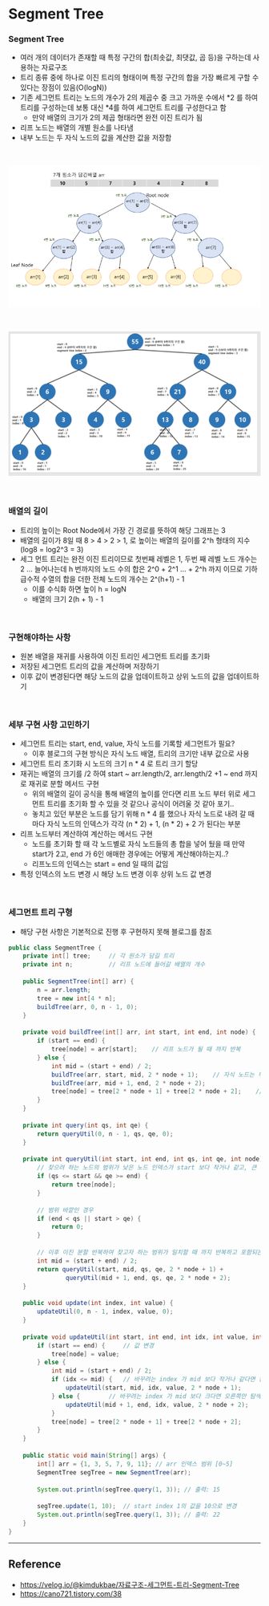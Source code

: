 # Segment Tree

### Segment Tree
- 여러 개의 데이터가 존재할 때 특정 구간의 합(최솟값, 최댓값, 곱 등)을 구하는데 사용하는 자료구조
- 트리 종류 중에 하나로 이진 트리의 형태이며 특정 구간의 합을 가장 빠르게 구할 수 있다는 장점이 있음(O(logN))
- 기존 세그먼트 트리는 노드의 개수가 2의 제곱수 중 크고 가까운 수에서 *2 를 하여 트리를 구성하는데 보통 대신 *4를 하여 세그먼트 트리를 구성한다고 함
    - 만약 배열의 크기가 2의 제곱 형태라면 완전 이진 트리가 됨
- 리프 노드는 배열의 개별 원소를 나타냄
- 내부 노드는 두 자식 노드의 값을 계산한 값을 저장함

<br>

![Segment Tree](./img/segment-tree.png)

<br>

![Segment Tree2](./img/segment-tree2.png)

<br>

### 배열의 길이
- 트리의 높이는 Root Node에서 가장 긴 경로를 뜻하여 해당 그래프는 3
- 배열의 길이가 8일 때 8 > 4 > 2 > 1, 로 높이는 배열의 길이를 2^h 형태의 지수 (log8 = log2^3 = 3)
- 세그 먼트 트리는 완전 이진 트리이므로 첫번째 레벨은 1, 두번 째 레벨 노드 개수는 2 ... 늘어나는데 h 번까지의 노드 수의 합은 2^0 + 2^1 ... + 2^h 까지 이므로 기하급수적 수열의 합을 더한 전체 노드의 개수는 2^(h+1) - 1
    - 이를 수식화 하면 높이 h = logN
    - 배열의 크기 2(h + 1) - 1

<br>

### 구현해야하는 사항
- 원본 배열을 재귀를 사용하여 이진 트리인 세그먼트 트리를 초기화
- 저장된 세그먼트 트리의 값을 계산하며 저장하기
- 이후 값이 변경된다면 해당 노드의 값을 업데이트하고 상위 노드의 값을 업데이트하기

<br>

### 세부 구현 사항 고민하기
- 세그먼트 트리는 start, end, value, 자식 노드를 기록할 세그먼트가 필요?
    - 이후 블로그의 구현 방식은 자식 노드 배열, 트리의 크기만 내부 값으로 사용
- 세그먼트 트리 초기화 시 노드의 크기 n * 4 로 트리 크기 할당
- 재귀는 배열의 크기를 /2 하여 start ~ arr.length/2, arr.length/2 +1 ~ end 까지로 재귀로 분할 메서드 구현
    - 위의 배열의 길이 공식을 통해 배열의 높이를 안다면 리프 노드 부터 위로 세그먼트 트리를 초기화 할 수 있을 것 같으나 공식이 어려울 것 같아 포기..
    - 놓치고 있던 부분은 노드를 담기 위해 n * 4 를 했으나 자식 노드로 내려 갈 때 마다 자식 노드의 인덱스가 각각 (n * 2) + 1, (n * 2) + 2 가 된다는 부분
- 리프 노드부터 계산하여 계산하는 메서드 구현
    - 노드를 초기화 할 때 각 노드별로 자식 노드들의 총 합을 넣어 뒀을 때 만약 start가 2고, end 가 6인 애매한 경우에는 어떻게 계산해야하는지..?
    - 리프노드의 인덱스는 start = end 일 때의 값임
- 특정 인덱스의 노드 변경 시 해당 노드 변경 이후 상위 노드 값 변경

<br>

### 세그먼트 트리 구형
- 해당 구현 사항은 기본적으로 진행 후 구현하지 못해 블로그를 참조

```java
public class SegmentTree {
    private int[] tree;     // 각 원소가 담길 트리
    private int n;          // 리프 노드에 들어갈 배열의 개수

    public SegmentTree(int[] arr) {
        n = arr.length;
        tree = new int[4 * n];
        buildTree(arr, 0, n - 1, 0);
    }

    private void buildTree(int[] arr, int start, int end, int node) {
        if (start == end) {
            tree[node] = arr[start];    // 리프 노드가 될 때 까지 반복
        } else {
            int mid = (start + end) / 2;
            buildTree(arr, start, mid, 2 * node + 1);    // 자식 노드는 부모 노드의 인덱스의 * 2 +1 부터 시작 되므로
            buildTree(arr, mid + 1, end, 2 * node + 2);
            tree[node] = tree[2 * node + 1] + tree[2 * node + 2];    // 리프 노드가 아니면 자식 노드 합 담기
        }
    }

    private int query(int qs, int qe) {
        return queryUtil(0, n - 1, qs, qe, 0);
    }

    private int queryUtil(int start, int end, int qs, int qe, int node) {
        // 찾으려 하는 노드의 범위가 낮은 노드 인덱스가 start 보다 작거나 같고, 큰 노드 인덱스가 end 보다 크거나 같다면 구하고자 하는 범위이므로 해당 노드의 값을 반환
        if (qs <= start && qe >= end) {
            return tree[node];
        }

        // 범위 바깥인 경우
        if (end < qs || start > qe) {
            return 0;
        }

        // 이후 이진 분할 반북하여 찾고자 하는 범위가 일치할 때 까지 반복하고 포함되는 값만 가져오기 위함
        int mid = (start + end) / 2;
        return queryUtil(start, mid, qs, qe, 2 * node + 1) +
                queryUtil(mid + 1, end, qs, qe, 2 * node + 2);
    }

    public void update(int index, int value) {
        updateUtil(0, n - 1, index, value, 0);
    }

    private void updateUtil(int start, int end, int idx, int value, int node) {
        if (start == end) {     // 값 변경
            tree[node] = value;
        } else {
            int mid = (start + end) / 2;
            if (idx <= mid) {   // 바꾸려는 index 가 mid 보다 작거나 같다면 왼쪽만 탐색
                updateUtil(start, mid, idx, value, 2 * node + 1);
            } else {        // 바꾸려는 index 가 mid 보다 크다면 오른쪽만 탐색
                updateUtil(mid + 1, end, idx, value, 2 * node + 2);
            }
            tree[node] = tree[2 * node + 1] + tree[2 * node + 2];
        }
    }

    public static void main(String[] args) {
        int[] arr = {1, 3, 5, 7, 9, 11}; // arr 인덱스 범위 [0~5]
        SegmentTree segTree = new SegmentTree(arr);

        System.out.println(segTree.query(1, 3)); // 출력: 15

        segTree.update(1, 10);  // start index 1의 값을 10으로 변경
        System.out.println(segTree.query(1, 3)); // 출력: 22
    }
}
```

-------

## Reference
- https://velog.io/@kimdukbae/자료구조-세그먼트-트리-Segment-Tree
- https://cano721.tistory.com/38